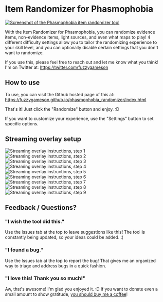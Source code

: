 # Item Randomizer for Phasmophobia

[![Screenshot of the Phasmophobia item randomizer tool](img/readme/example-screenshot.png)](https://fuzzygameson.github.io/phasmophobia_randomizer/index.html)

With the Item Randomizer for Phasmophobia, you can randomize evidence items, non-evidence items, light sources, and even what maps to play! 4 different difficulty settings allow you to tailor the randomizing experience to your skill level, and you can optionally disable certain settings that you don't want to randomize.

If you use this, please feel free to reach out and let me know what you think! I'm on Twitter at: https://twitter.com/fuzzygameson 

## How to use

To use, you can visit the Github hosted page of this at: 
https://fuzzygameson.github.io/phasmophobia_randomizer/index.html

That's it! Just click the "Randomize" button and enjoy. :D 

If you want to customize your experience, use the "Settings" button to set specific options.

## Streaming overlay setup

![Streaming overlay instructions, step 1](img/readme/chroma-instructions-1.png)
![Streaming overlay instructions, step 2](img/readme/chroma-instructions-2.png)
![Streaming overlay instructions, step 3](img/readme/chroma-instructions-3.png)
![Streaming overlay instructions, step 4](img/readme/chroma-instructions-4.png)
![Streaming overlay instructions, step 5](img/readme/chroma-instructions-5.png)
![Streaming overlay instructions, step 6](img/readme/chroma-instructions-6.png)
![Streaming overlay instructions, step 7](img/readme/chroma-instructions-7.png)
![Streaming overlay instructions, step 8](img/readme/chroma-instructions-8.png)
![Streaming overlay instructions, step 9](img/readme/chroma-instructions-9.png)

## Feedback / Questions?

### "I wish the tool did this."

Use the Issues tab at the top to leave suggestions like this! The tool is constantly being updated, so your ideas could be added. :)

### "I found a bug."

Use the Issues tab at the top to report the bug! That gives me an organized way to triage and address bugs in a quick fashion.

### "I love this! Thank you so much!"

Aw, that's awesome! I'm glad you enjoyed it. :D If you want to donate even a small amount to show gratitude, [you should buy me a coffee](https://www.buymeacoffee.com/fuzzygames)!